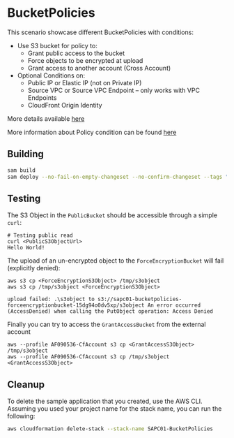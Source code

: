 # BucketPolicies

This scenario showcase different BucketPolicies with conditions:

* Use S3 bucket for policy to:
  * Grant public access to the bucket
  * Force objects to be encrypted at upload
  * Grant access to another account (Cross Account)
* Optional Conditions on:
  * Public IP or Elastic IP (not on Private IP)
  * Source VPC or Source VPC Endpoint – only works with VPC Endpoints
  * CloudFront Origin Identity


More details available [here](https://docs.aws.amazon.com/AmazonS3/latest/dev/example-bucket-policies.html)

More information about Policy condition can be found [here](https://docs.aws.amazon.com/AmazonS3/latest/dev/amazon-s3-policy-keys.html)

## Building

```bash
sam build 
sam deploy --no-fail-on-empty-changeset --no-confirm-changeset --tags "PLATFORM=SAPC01" 
``` 

## Testing

The S3 Object in the `PublicBucket` should be accessible through a simple `curl`:

```shell
# Testing public read
curl <PublicS3ObjectUrl>
Hello World!

```

The upload of an un-encrypted object to the `ForceEncryptionBucket` will fail (explicitly denied):

```shell
aws s3 cp <ForceEncryptionS3Object> /tmp/s3object
aws s3 cp /tmp/s3object <ForceEncryptionS3Object>

upload failed: .\s3object to s3://sapc01-bucketpolicies-forceencryptionbucket-15dg94o0dv5xp/s3object An error occurred (AccessDenied) when calling the PutObject operation: Access Denied
```

Finally you can try to access the `GrantAccessBucket` from the external account
```shell
aws --profile AF090536-CfAccount s3 cp <GrantAccessS3Object> /tmp/s3object
aws --profile AF090536-CfAccount s3 cp /tmp/s3object <GrantAccessS3Object>
```


## Cleanup

To delete the sample application that you created, use the AWS CLI. Assuming you used your project name for the stack name, you can run the following:

```bash
aws cloudformation delete-stack --stack-name SAPC01-BucketPolicies
```
